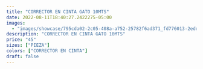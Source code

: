 ```yaml
---
title: "CORRECTOR EN CINTA GATO 10MTS"
date: 2022-08-11T18:40:27.2422275-05:00
images:
  - "images/showcase/795cda02-2c05-408a-a752-25782f6ad371_fd776013-2edd-487b-ba5a-f4c43e563e63.webp"
description: "CORRECTOR EN CINTA GATO 10MTS"
price: "45"
sizes: ["PIEZA"]
colors: ["CORRECTOR EN CINTA"]
draft: false
---
```

